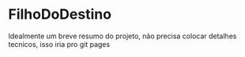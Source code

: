 # FilhoDoDestino

Idealmente um breve resumo do projeto, não precisa colocar detalhes tecnicos, isso iria pro git pages